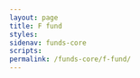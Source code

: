 ```yaml
---
layout: page
title: F fund
styles:
sidenav: funds-core
scripts:
permalink: /funds-core/f-fund/
---
```


